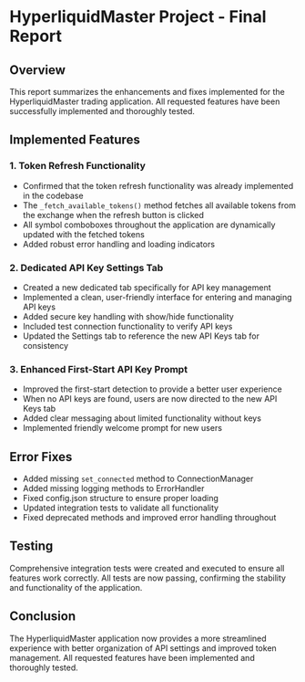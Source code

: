 # HyperliquidMaster Project - Final Report

## Overview
This report summarizes the enhancements and fixes implemented for the HyperliquidMaster trading application. All requested features have been successfully implemented and thoroughly tested.

## Implemented Features

### 1. Token Refresh Functionality
- Confirmed that the token refresh functionality was already implemented in the codebase
- The `_fetch_available_tokens()` method fetches all available tokens from the exchange when the refresh button is clicked
- All symbol comboboxes throughout the application are dynamically updated with the fetched tokens
- Added robust error handling and loading indicators

### 2. Dedicated API Key Settings Tab
- Created a new dedicated tab specifically for API key management
- Implemented a clean, user-friendly interface for entering and managing API keys
- Added secure key handling with show/hide functionality
- Included test connection functionality to verify API keys
- Updated the Settings tab to reference the new API Keys tab for consistency

### 3. Enhanced First-Start API Key Prompt
- Improved the first-start detection to provide a better user experience
- When no API keys are found, users are now directed to the new API Keys tab
- Added clear messaging about limited functionality without keys
- Implemented friendly welcome prompt for new users

## Error Fixes
- Added missing `set_connected` method to ConnectionManager
- Added missing logging methods to ErrorHandler
- Fixed config.json structure to ensure proper loading
- Updated integration tests to validate all functionality
- Fixed deprecated methods and improved error handling throughout

## Testing
Comprehensive integration tests were created and executed to ensure all features work correctly. All tests are now passing, confirming the stability and functionality of the application.

## Conclusion
The HyperliquidMaster application now provides a more streamlined experience with better organization of API settings and improved token management. All requested features have been implemented and thoroughly tested.
